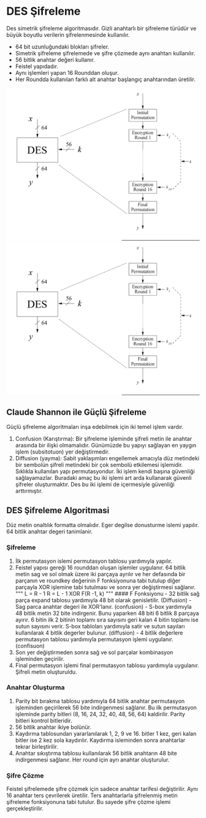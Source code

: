 # DES Şifreleme
  Des simetrik şifreleme algoritmasıdır. Gizli anahtarlı bir şifreleme türüdür ve büyük boyutlu verilerin şifrelenmesinde kullanılır.
  - 64 bit uzunluğundaki blokları şifreler. 
  - Simetrik şifreleme şifrelemede ve şifre çözmede aynı anahtarı kullanılır. 
  - 56 bitlik anahtar değeri kullanır. 
  - Feistel yapıdadır.
  - Aynı işlemleri yapan 16 Rounddan oluşur. 
  - Her Roundda kullanılan farklı alt anahtar başlangıç anahtarından üretilir.
 

![alt text](https://raw.githubusercontent.com/suleymangunes/des-sifreleme-python/main/gorseller/des1.jpg)
<img src="https://raw.githubusercontent.com/suleymangunes/des-sifreleme-python/main/gorseller/des1.jpg" height="400">
 ## Claude Shannon ile Güçlü Şifreleme
   Güçlü şifreleme algoritmaları inşa edebilmek için iki temel işlem vardır.
   1. Confusion (Karıştırma): Bir şifreleme işleminde şifreli metin ile anahtar arasında bir ilişki olmamalıdır. Günümüzde bu yapıyı sağlayan en yaygın işlem (subsitotuon) yer değiştirmedir.
   2. Diffusion (yayma): Sabit yaklaşımları engellemek amacıyla düz metindeki bir sembolün şifreli metindeki bir çok sembolü etkilemesi işlemidir. Sıklıkla kullanılan yapı permutasyondur.
   İki işlem kendi başına güvenliği sağlayamazlar. Buradaki amaç bu iki işlemi art arda kullanarak güvenli şifreler oluşturmaktır. Des bu iki işlemi de içermesiyle güvenliği arttırmıştır.
   
  ## DES Şifreleme Algoritmasi
  Düz metin onaltılık formatta olmalıdır. Eger degilse donusturme islemi yapılır.
  64 bitlik anahtar degeri tanimlanir.
  
  ### Şifreleme
  1. İlk permutasyon islemi permutasyon tablosu yardımıyla yapılır.
  2. Feistel yapısı gereği 16 rounddan oluşan işlemler uygulanır.
    64 bitlik metin sag ve sol olmak üzere iki parçaya ayrılır ve her defasında bir parçanın ve roundkey değerinin F fonksiyonuna tabi tutulup diğer parçayla XOR işlemine tabi tutulması ve sonra yer değiştirmesi sağlanır.
    """
    L = R - 1
    R = L - 1 XOR F(R -1, k)
    """
    #### F Fonksiyonu
    - 32 bitlik sağ parça expand tablosu yardımıyla 48 bit olarak genisletilir. (Diffusion)
    - Sag parca anahtar degeri ile XOR'lanır. (confusion)
    - S-box yardımıyla 48 bitlik metin 32 bite indirgenir. Bunu yaparken 48 biti 6 bitlik 8 parçaya ayırır. 6 bitin ilk 2 bitinin toplamı sıra sayısını geri kalan 4 bitin toplamı ise sutun sayısını verir. S-box tabloları yardımıyla satir ve sutun sayıları kullanılarak 4 bitlik degerler bulunur. (diffusion)
    - 4 bitlik değerlere permutasyon tablosu yardımıyla permutasyon işlemi uygulanır. (confisuon)
  3. Son yer değiştirmeden sonra sağ ve sol parçalar kombinasyon işleminden geçirilir.
  4. Final permutasyon işlemi final permutasyon tablosu yardımıyla uygulanır.
  Şifreli metin oluşturuldu.
  
  ### Anahtar Oluşturma
  1. Parity bit bırakma tablosu yardımıyla 64 bitlik anahtar permutasyon işleminden geçirilerek 56 bite indirgenmesi sağlanır. Bu ilk permutasyon işleminde parity bitleri (8, 16, 24, 32, 40, 48, 56, 64) kaldirilir. Parity bitleri kontrol bitleridir.
  2. 56 bitlik anahtar ikiye bolünür.
  3. Kaydırma tablosundan yararlanılarak 1, 2, 9 ve 16. bitler 1 kez, geri kalan bitler ise 2 kez sola kaydırılır. Kaydırma isleminden sonra anahtarlar tekrar birleştirilir.
  4. Anahtar sıkıştırma tablosu kullanılarak 56 bitlik anahtarın 48 bite indirgenmesi sağlanır. Her round için ayrı anahtar oluşturulur.
  ### Şifre Çözme
  Feistel şifrelemede şifre çözmek için sadece anahtar tarifesi değiştirilir. Aynı 16 anahtar ters çevrilerek üretilir. Ters anahtarlarla şifrelenmiş metin şifreleme fonksiyonuna tabi tutulur. Bu sayede şifre çözme işlemi gerçekleştirilir.

